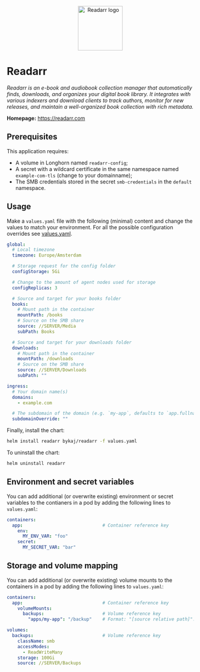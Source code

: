 <p align="center">
    <img src="https://cdn.jsdelivr.net/gh/selfhst/icons/svg/readarr.svg" height="120" alt="Readarr logo">
</p>

# Readarr
*Readarr is an e-book and audiobook collection manager that automatically finds, downloads, and organizes your digital book library. It integrates with various indexers and download clients to track authors, monitor for new releases, and maintain a well-organized book collection with rich metadata.*

**Homepage:** <https://readarr.com>

## Prerequisites
This application requires:
- A volume in Longhorn named `readarr-config`;
- A secret with a wildcard certificate in the same namespace named `example-com-tls` (change to your domainname);
- The SMB credentials stored in the secret `smb-credentials` in the `default` namespace.

## Usage
Make a `values.yaml` file with the following (minimal) content and change the values to match your environment. For all the possible configuration overrides see [values.yaml](https://github.com/ByKaj/helm/blob/main/charts/readarr/values.yaml).
```yaml
global:
  # Local timezone
  timezone: Europe/Amsterdam

  # Storage request for the config folder
  configStorage: 5Gi

  # Change to the amount of agent nodes used for storage
  configReplicas: 3

  # Source and target for your books folder
  books:
    # Mount path in the container
    mountPath: /books
    # Source on the SMB share
    source: //SERVER/Media
    subPath: Books

  # Source and target for your downloads folder
  downloads:
    # Mount path in the container
    mountPath: /downloads
    # Source on the SMB share
    source: //SERVER/Downloads
    subPath: ""

ingress:
  # Your domain name(s)
  domains: 
    - example.com

  # The subdomain of the domain (e.g. `my-app`, defaults to `app.fullname`)
  subdomainOverride: ""
```

Finally, install the chart:
```bash
helm install readarr bykaj/readarr -f values.yaml
```
To uninstall the chart:
```bash
helm uninstall readarr
```

## Environment and secret variables
You can add additional (or overwrite existing) environment or secret variables to the contianers in a pod by adding the following lines to `values.yaml`:
```yaml
containers:
  app:                              # Container reference key
    env:
      MY_ENV_VAR: "foo"
    secret:
      MY_SECRET_VAR: "bar"
```

## Storage and volume mapping
You can add additional (or overwrite existing) volume mounts to the containers in a pod by adding the following lines to `values.yaml`:
```yaml
containers:
  app:                              # Container reference key
    volumeMounts:
      backups:                      # Volume reference key
        "apps/my-app": "/backup"    # Format: "[source relative path]": "<container mount path>"

volumes:
  backups:                          # Volume reference key
    className: smb
    accessModes: 
      - ReadWriteMany
    storage: 100Gi
    source: //SERVER/Backups
```